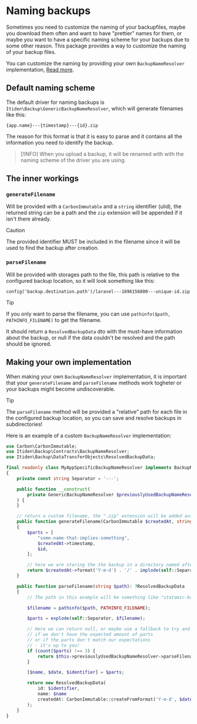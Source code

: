 # Naming backups

Sometimes you need to customize the naming of your backupfiles, maybe you download them often and want to have "prettier" names for them, or maybe you want to have a specific naming scheme for your backups due to some other reason.
This package provides a way to customize the naming of your backup files.

You can customize the naming by providing your own `BackupNameResolver` implementation, [Read more](#making-your-own-implementation).

## Default naming scheme

The default driver for naming backups is `Itiden\Backup\GenericBackupNameResolver`, which will generate filenames like this:

```
{app.name}---{timestamp}---{id}.zip
```

The reason for this format is that it is easy to parse and it contains all the information you need to identify the backup.

> [!INFO]
> When you upload a backup, it will be renamed with with the naming scheme of the driver you are using.

## The inner workings

### `generateFilename`

Will be provided with a `CarbonImmutable` and a `string` identifier (ulid), the returned string can be a path and the `zip` extension will be appended if it isn't there already.

> [!CAUTION]
> The provided identifier MUST be included in the filename since it will be used to find the backup after creation.

### `parseFilename`

Will be provided with storages path to the file, this path is relative to the configured backup location, so it will look something like this:

```
config('backup.destination.path')/laravel---1696156800---unique-id.zip
```

> [!TIP]
> If you only want to parse the filename, you can use `pathinfo($path, PATHINFO_FILENAME)` to get the filename.

It should return a `ResolvedBackupData` dto with the must-have information about the backup, or null if the data couldn't be resolved and the path should be ignored.

## Making your own implementation

When making your own `BackupNameResolver` implementation, it is important that your `generateFilename` and `parseFilename` methods work togheter or your backups might become undiscoverable.

> [!TIP]
> The `parseFilename` method will be provided a "relative" path for each file in the configured backup location, so you can save and resolve backups in subdirectories!

Here is an example of a custom `BackupNameResolver` implementation:

```php
use Carbon\CarbonImmutable;
use Itiden\Backup\Contracts\BackupNameResolver;
use Itiden\Backup\DataTransferObjects\ResolvedBackupData;

final readonly class MyAppSpecificBackupNameResolver implements BackupNameResolver
{
    private const string Separator = '---';

    public function __construct(
        private GenericBackupNameResolver $previouslyUsedBackupNameResolver,
    ) {
    }

    // return a custom filename, the ".zip" extension will be added automatically if it is missing
    public function generateFilename(CarbonImmutable $createdAt, string $id): string
    {
        $parts = [
            "some-name-that-implies-something",
            $createdAt->timestamp,
            $id,
        ];

        // here we are storing the the backup in a directory named after the date, might be nice if you often view the backups in a file browser
        return $createdAt->format('Y-m-d') . '/' . implode(self::Separator, $parts);
    }

    public function parseFilename(string $path): ?ResolvedBackupData
    {
        // The path in this example will be something like "statamic-backups/2023-10-01/some-name-that-implies-something---1696156800---unique-id.zip"

        $filename = pathinfo($path, PATHINFO_FILENAME);

        $parts = explode(self::Separator, $filename);

        // Here we can return null, or maybe use a fallback to try and parse the filename
        // if we don't have the expected amount of parts
        // or if the parts don't match our expectations
        // - it's up to you!
        if (count($parts) !== 3) {
            return $this->previouslyUsedBackupNameResolver->parseFilename($path);
        }

        [$name, $date, $identifier] = $parts;

        return new ResolvedBackupData(
            id: $identifier,
            name: $name
            createdAt: CarbonImmutable::createFromFormat('Y-m-d', $date),
        );
    }
}
```
